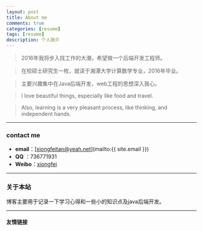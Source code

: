 ```yaml
---
layout: post
title: About me 
comments: true
categories: [resume]
tags: [resume]
description: 个人简介
---
```




> 2016年我将步入找工作的大潮，希望做一个后端开发工程师。   

> 在校硕士研究生一枚，就读于湘潭大学计算数学专业，2016年毕业。   

> 主要兴趣集中在Java后端开发，web工程的思想深入我心。

> I love beautiful things, especially like food and travel.

> Also, learning is a very pleasant process, like thinking, and independent hands.

---

### contact me 

* **email**：[xiongfeitan@yeah.net](mailto:{{ site.email }})
* **QQ**   ：736771931
* **Weibo**：[xiongfei](http://weibo.com/2662644041/)

---

### **关于本站**   

博客主要用于记录一下学习心得和一些小的知识点及java后端开发。

---

#### **友情链接**
